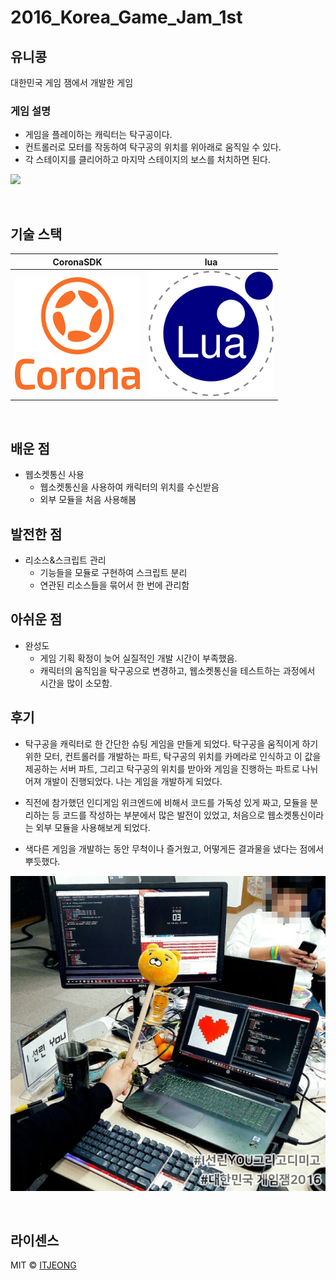 # 2016_Korea_Game_Jam_1st


## 유니콩

<p align="justify">
대한민국 게임 잼에서 개발한 게임

### 게임 설명
- 게임을 플레이하는 캐릭터는 탁구공이다.
- 컨트롤러로 모터를 작동하여 탁구공의 위치를 위아래로 움직일 수 있다.
- 각 스테이지를 클리어하고 마지막 스테이지의 보스를 처치하면 된다.


<img src="/unikong.gif">

</p>


<br>

## 기술 스택

| CoronaSDK | lua |
| :--------: | :--------: |
|   <img src="/.images/coronasdk.png" width="200" height="180"/>   |   <img src="/.images/lua.png" width="200" height="200"/>    |

<br>

## 배운 점

<p align="justify">

- 웹소켓통신 사용
    - 웹소켓통신을 사용하여 캐릭터의 위치를 수신받음
    - 외부 모듈을 처음 사용해봄
</p>


## 발전한 점

<p align="justify">

- 리소스&스크립트 관리
    - 기능들을 모듈로 구현하여 스크립트 분리
    - 연관된 리소스들을 묶어서 한 번에 관리함

</p>

## 아쉬운 점
<p align="justify">

- 완성도
    - 게임 기획 확정이 늦어 실질적인 개발 시간이 부족했음.
    - 캐릭터의 움직임을 탁구공으로 변경하고, 웹소켓통신을 테스트하는 과정에서 시간을 많이 소모함.
</p>

## 후기
<p align="justify">

- 탁구공을 캐릭터로 한 간단한 슈팅 게임을 만들게 되었다. 탁구공을 움직이게 하기 위한 모터, 컨트롤러를 개발하는 파트, 탁구공의 위치를 카메라로 인식하고 이 값을 제공하는 서버 파트, 그리고 탁구공의 위치를 받아와 게임을 진행하는 파트로 나뉘어져 개발이 진행되었다. 나는 게임을 개발하게 되었다.

- 직전에 참가했던 인디게임 위크엔드에 비해서 코드를 가독성 있게 짜고, 모듈을 분리하는 등 코드를 작성하는 부분에서 많은 발전이 있었고, 처음으로 웹소켓통신이라는 외부 모듈을 사용해보게 되었다.

- 색다른 게임을 개발하는 동안 무척이나 즐거웠고, 어떻게든 결과물을 냈다는 점에서 뿌듯했다.

<img src="/ho-ong-yi.png">

</p>


<br>

## 라이센스

MIT &copy; [ITJEONG](mailto:derbana1027@gmail.com)
